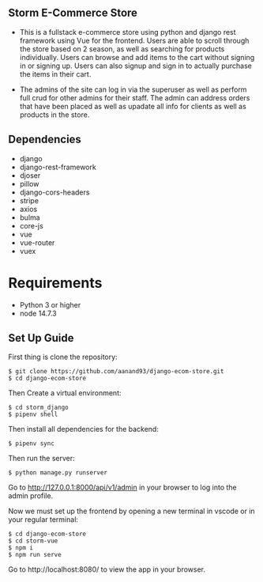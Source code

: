 ## Storm E-Commerce Store

- This is a fullstack e-commerce store using python and django rest framework using Vue for the frontend. Users are able to scroll through the store based on 2 season, as well as searching for products individually. Users can browse and add items to the cart without signing in or signing up. Users can also signup and sign in to actually purchase the items in their cart.

- The admins of the site can log in via the superuser as well as perform full crud for other admins for their staff. The admin can address orders that have been placed as well as upadate all info for clients as well as products in the store.

## Dependencies

- django
- django-rest-framework
- djoser
- pillow
- django-cors-headers
- stripe
- axios
- bulma
- core-js
- vue
- vue-router
- vuex

# Requirements

- Python 3 or higher
- node 14.7.3

## Set Up Guide

First thing is clone the repository:

    $ git clone https://github.com/aanand93/django-ecom-store.git
    $ cd django-ecom-store

Then Create a virtual environment:

    $ cd storm_django
    $ pipenv shell

Then install all dependencies for the backend:

    $ pipenv sync

Then run the server:

    $ python manage.py runserver

Go to http://127.0.0.1:8000/api/v1/admin in your browser to log into the admin profile.

Now we must set up the frontend by opening a new terminal in vscode or in your regular terminal:

    $ cd django-ecom-store
    $ cd storm-vue
    $ npm i
    $ npm run serve

Go to http://localhost:8080/ to view the app in your browser.
